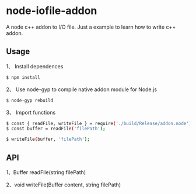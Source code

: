 # node-iofile-addon
A node c++ addon to I/O file. Just a example to learn how to write c++ addon.

## Usage

1、 Install dependences
``` bash
$ npm install
```

2、 Use node-gyp to compile native addon module for Node.js 
``` bash
$ node-gyp rebuild
```

3、 Import functions 
``` bash
$ const { readFile, writeFile } = require('./build/Release/addon.node');
$ const buffer = readFile('filePath');

$ writeFile(buffer, 'filePath');
```



## API

1、Buffer readFile(string filePath)

2、void writeFile(Buffer content,  string filePath)